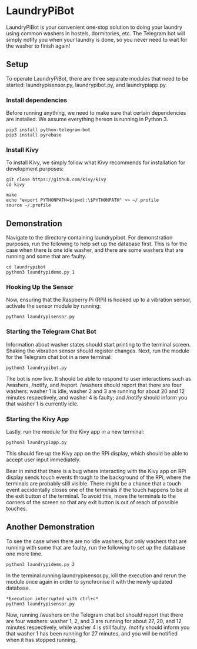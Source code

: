 # LaundryPiBot
LaundryPiBot is your convenient one-stop solution to doing your laundry using common washers in hostels, dormitories, etc. The Telegram bot will simply notify you when your laundry is done, so you never need to wait for the washer to finish again!

## Setup
To operate LaundryPiBot, there are three separate modules that need to be 
started: laundrypisensor.py, laundrypibot.py, and laundrypiapp.py.

### Install dependencies
Before running anything, we need to make sure that certain dependencies are 
installed. We assume everything hereon is running in Python 3.

    pip3 install python-telegram-bot
    pip3 install pyrebase
    
### Install Kivy
To install Kivy, we simply follow what Kivy recommends for installation for 
development purposes:

    git clone https://github.com/kivy/kivy
    cd kivy
    
    make
    echo "export PYTHONPATH=$(pwd):\$PYTHONPATH" >> ~/.profile
    source ~/.profile

## Demonstration
Navigate to the directory containing laundrypibot. For demonstration purposes, 
run the following to help set up the database first. This is for the case when
there is one idle washer, and there are some washers that are running and some 
that are faulty.

    cd laundrypibot
    python3 laundrypidemo.py 1

### Hooking Up the Sensor
Now, ensuring that the Raspberry Pi (RPi) is hooked up to a vibration sensor, 
activate the sensor module by running:

    python3 laundrypisensor.py

### Starting the Telegram Chat Bot
Information about washer states should start printing to the terminal screen.
Shaking the vibration sensor should register changes.
Next, run the module for the Telegram chat bot in a new terminal:

    python3 laundrypibot.py

The bot is now live. It should be able to respond to user interactions such as
/washers, /notify, and /report. /washers should report that there are four
washers: washer 1 is idle, washer 2 and 3 are running for about 20 and 12 
minutes respectively, and washer 4 is faulty; and /notify should inform you 
that washer 1 is currently idle.

### Starting the Kivy App
Lastly, run the module for the Kivy app in a new terminal:

    python3 laundrypiapp.py

This should fire up the Kivy app on the RPi display, which should be able to
accept user input immediately.

Bear in mind that there is a bug where interacting with the Kivy app on RPi 
display sends touch events through to the background of the RPi, where the 
terminals are probably still visible. There might be a chance that a touch 
event accidentally closes one of the terminals if the touch happens to be at 
the exit button of the terminal. To avoid this, move the terminals to the 
corners of the screen so that any exit button is out of reach of possible 
touches.

## Another Demonstration
To see the case when there are no idle washers, but only washers that are 
running with some that are faulty, run the following to set up the database 
one more time.

    python3 laundrypidemo.py 2

In the terminal running laundrypisensor.py, kill the execution and rerun the 
module once again in order to synchronise it with the newly updated database.

    *Execution interrupted with ctrl+c*
    python3 laundrypisensor.py

Now, running /washers on the Telegram chat bot should report that there are 
four washers: washer 1, 2, and 3 are running for about 27, 20, and 12 minutes 
respectively, while washer 4 is still faulty. /notify should inform you that
washer 1 has been running for 27 minutes, and you will be notified when it 
has stopped running.
